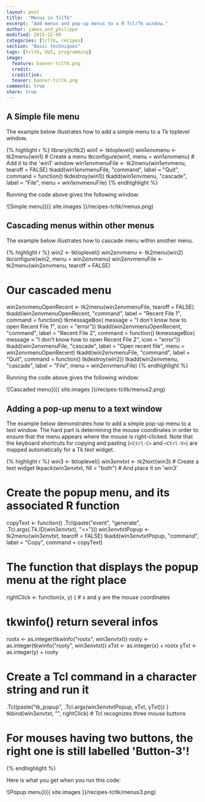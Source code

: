 ```yaml
---
layout: post
title:  "Menus in TclTk"
excerpt: "Add menus and pop-up menus to a R Tcl/Tk window."
author: james_and_philippe
modified: 2015-12-09
categories: [tcltk, recipes]
section: "Basic techniques"
tags: [tcltk, GUI, programming]
image:
  feature: banner-tcltk.png
  credit: 
  creditlink: 
  teaser: banner-tcltk.png
comments: true
share: true
---
```


## A Simple file menu

The example below illustrates how to add a simple menu to a Tk toplevel window.


{% highlight r %}
library(tcltk2)
win1 <- tktoplevel()
win1$env$menu <- tk2menu(win1)           # Create a menu
tkconfigure(win1, menu = win1$env$menu)  # Add it to the 'win1' window
win1$env$menuFile <- tk2menu(win1$env$menu, tearoff = FALSE)
tkadd(win1$env$menuFile, "command", label = "Quit",
  command = function() tkdestroy(win1))
tkadd(win1$env$menu, "cascade", label = "File", menu = win1$env$menuFile)
{% endhighlight %}

Running the code above gives the following window:

![Simple menu]({{ site.images }}/recipes-tcltk/menus.png)


## Cascading menus within other menus

The example below illustrates how to cascade menu within another menu.


{% highlight r %}
win2 <- tktoplevel()
win2$env$menu <- tk2menu(win2)
tkconfigure(win2, menu = win2$env$menu)
win2$env$menuFile <- tk2menu(win2$env$menu, tearoff = FALSE)
# Our cascaded menu
win2$env$menuOpenRecent <- tk2menu(win2$env$menuFile, tearoff = FALSE)
tkadd(win2$env$menuOpenRecent, "command", label = "Recent File 1",
  command = function() tkmessageBox(
    message = "I don't know how to open Recent File 1", icon = "error"))
tkadd(win2$env$menuOpenRecent, "command", label = "Recent File 2",
  command = function() tkmessageBox(
    message = "I don't know how to open Recent File 2", icon = "error"))
tkadd(win2$env$menuFile, "cascade", label = "Open recent file",
  menu = win2$env$menuOpenRecent)
tkadd(win2$env$menuFile, "command", label = "Quit",
  command = function() tkdestroy(win2))
tkadd(win2$env$menu, "cascade", label = "File", menu = win2$env$menuFile)
{% endhighlight %}

Running the code above gives the following window:

![Cascaded menu]({{ site.images }}/recipes-tcltk/menus2.png)


## Adding a pop-up menu to a text window

The example below demonstrates how to add a simple pop-up menu to a text window. The hard part is determining the mouse coordinates in order to ensure that the menu appears where the mouse is right-clicked. Note that the keyboard shortcuts for copying and pasting (`<Ctrl-C>` and `<Ctrl-V>`) are mapped automatically for a Tk text widget.


{% highlight r %}
win3 <- tktoplevel()
win3$env$txt <- tk2text(win3)         # Create a text widget
tkpack(win3$env$txt, fill = "both")   # And place it on 'win3'

# Create the popup menu, and its associated R function
copyText <- function()
  .Tcl(paste("event", "generate", .Tcl.args(.Tk.ID(win3$env$txt), "<<Copy>>")))
win3$env$txtPopup <- tk2menu(win3$env$txt, tearoff = FALSE)
tkadd(win3$env$txtPopup, "command", label = "Copy", command = copyText)

# The function that displays the popup menu at the right place
rightClick <- function(x, y) { # x and y are the mouse coordinates
  # tkwinfo() return several infos
  rootx <- as.integer(tkwinfo("rootx", win3$env$txt))
  rooty <- as.integer(tkwinfo("rooty", win3$env$txt))
  xTxt <- as.integer(x) + rootx
  yTxt <- as.integer(y) + rooty
  # Create a Tcl command in a character string and run it
  .Tcl(paste("tk_popup", .Tcl.args(win3$env$txtPopup, xTxt, yTxt)))
}
tkbind(win3$env$txt, "<Button-3>", rightClick) # Tcl recognizes three mouse buttons
# For mouses having two buttons, the right one is still labelled 'Button-3'!
{% endhighlight %}

Here is what you get when you run this code:

![Popup menu]({{ site.images }}/recipes-tcltk/menus3.png)

